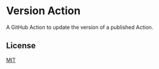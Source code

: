 # Version Action

A GitHub Action to update the version of a published Action.

## License

[MIT](LICENSE.md)
